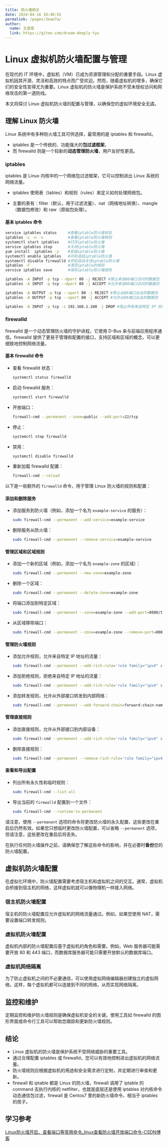 ```yaml
---
title: 防火墙相关
date: 2024-04-16 10:40:55
permalink: /pages/3eae7a/
author: 
  name: 王菜菜
  link: https://gitee.com/dream-deeply-tyu
---
```

# Linux 虚拟机防火墙配置与管理

在现代的 IT 环境中，虚拟机（VM）已成为资源管理和分配的重要手段。Linux 虚拟机因其开源、灵活和高效的特点而广受欢迎。然而，随着虚拟机的增多，确保它们的安全性变得尤为重要。Linux 虚拟机的防火墙是保护系统不受未授权访问和网络攻击的第一道防线。

本文将探讨 Linux 虚拟机防火墙的配置与管理，以确保您的虚拟环境安全无虞。

## 理解 Linux 防火墙

Linux 系统中有多种防火墙工具可供选择，最常用的是 iptables 和 firewalld。

- iptables 是一个传统的、功能强大的**包过滤框架**，
- 而 firewalld 则是一个较新的**动态管理防火墙**，用户友好性更高。

### iptables

iptables 是 Linux 内核中的一个网络包过滤框架，它可以控制进出 Linux 系统的网络流量。

- iptables 使用表（tables）和规则（rules）来定义如何处理网络包。

- 主要的表有：filter（默认，用于过滤流量）、nat（网络地址转换）、mangle（数据包修改）和 raw（原始包处理）。

#### 基本 iptables 命令

```bash
service iptables status 	#查看iptable防火墙状态
iptables -L -n -v			#查看iptable防火墙规则
systemctl start iptables	#打开iptable防火墙
service iptables stop	    #关闭iptable防火墙
yum install  iptables -y	#安装iptable防火墙
systemctl enable iptables	#开机自启iptable防火墙
systemctl disable firewalld	#开机自动关闭iptable防火墙
iptables -F					#清空iptable的规则
service iptables save  		#保存iptable防火墙规则

iptables -A INPUT -p tcp --dport 80 -j REJECT #禁止来自80端口访问的数据包
iptables -A INPUT -p tcp --dport 80 -j ACCEPT #允许来自80端口访问的数据包

iptables -A OUTPUT -p tcp --sport 80 -j REJECT #禁止从80端口出去的数据包
iptables -A OUTPUT -p tcp --sport 80 -j ACCEPT #允许从80端口出去的数据包

iptables -A INPUT -p tcp -s 192.168.1.100 -j DROP #阻止所有来自特定 IP 的流量
```



### firewalld

firewalld 是一个动态管理防火墙的守护进程，它使用 D-Bus 来与前端应用程序通信。firewalld 提供了更易于管理和配置的接口，支持区域和区域的概念，可以更细致地控制网络流量。

#### 基本 firewalld 命令

- 查看 firewalld 状态：

  ```bash
  systemctl status firewalld
  ```

- 启动 firewalld 服务：

  ```bash
  systemctl start firewalld
  ```

- 开放端口：

  ```bash
  firewall-cmd --permanent --zone=public --add-port=22/tcp
  ```

- 停止：

  ```bash
  systemctl stop firewalld
  ```
  
- 禁用：

  ```bash
  systemctl disable firewalld
  ```
  
- 重新加载 firewalld 配置：

  ```bash
  firewall-cmd --reload
  ```

以下是一些额外的 `firewalld` 命令，用于管理 Linux 防火墙的规则和配置：

#### 添加和删除服务

- 添加服务到防火墙（例如，添加一个名为 `example-service` 的服务）：

  ```bash
  sudo firewall-cmd --permanent --add-service=example-service
  ```

- 删除服务从防火墙：

  ```bash
  sudo firewall-cmd --permanent --remove-service=example-service
  ```

#### 管理区域和区域规则

- 添加一个新的区域（例如，添加一个名为 `example-zone` 的区域）：

  ```bash
  sudo firewall-cmd --permanent --new-zone=example-zone
  ```

- 删除一个区域：

  ```bash
  sudo firewall-cmd --permanent --delete-zone=example-zone
  ```

- 将端口添加到特定区域：

  ```bash
  sudo firewall-cmd --permanent --zone=example-zone --add-port=8080/tcp
  ```

- 从区域移除端口：

  ```bash
  sudo firewall-cmd --permanent --zone=example-zone --remove-port=8080/tcp
  ```

#### 管理防火墙规则

- 添加允许规则，允许来自特定 IP 地址的流量：

  ```bash
  sudo firewall-cmd --permanent --add-rich-rule='rule family="ipv4" source address="192.168.1.100" accept'
  ```

- 添加拒绝规则，拒绝来自特定 IP 地址的流量：

  ```bash
  sudo firewall-cmd --permanent --add-rich-rule='rule family="ipv4" source address="192.168.1.100" drop'
  ```

- 添加转发规则，允许从外部接口转发到内部网络：

  ```bash
  sudo firewall-cmd --permanent --add-forward-chain=forward-chain-name
  ```

#### 管理直接规则

- 添加直接规则，允许从外部接口到内部设备：

  ```bash
  sudo firewall-cmd --permanent --add-rich-rule='rule family="ipv4" source address="192.168.1.0/24" destination address="10.0.0.1" accept'
  ```

- 删除直接规则：

  ```bash
  sudo firewall-cmd --permanent --remove-rich-rule='rule family="ipv4" source address="192.168.1.0/24" destination address="10.0.0.1" accept'
  ```

#### 查看和导出配置

- 列出所有永久性和临时规则：

  ```bash
  sudo firewall-cmd --list-all
  ```

- 导出当前的 `firewalld` 配置到一个文件：

  ```bash
  sudo firewall-cmd --runtime-to-permanent
  ```

请注意，使用 `--permanent` 选项的命令将更改防火墙的永久配置，这些更改在重启后仍然有效。如果您只想临时更改防火墙配置，可以省略 `--permanent` 选项，但请注意，这些更改在重启后将丢失。

在执行任何防火墙操作之前，请确保您了解这些命令的影响，并在必要时**备份**您的防火墙配置。

## 虚拟机防火墙配置

在虚拟化环境中，防火墙配置需要考虑宿主机和虚拟机之间的交互。通常，虚拟机会桥接到宿主机的网络，这样虚拟机就可以像物理机一样接入网络。

### 宿主机防火墙配置

宿主机的防火墙配置应允许虚拟机的网络流量通过。例如，如果您使用 NAT，需要设置端口转发规则。

### 虚拟机防火墙配置

虚拟机内部的防火墙配置应基于虚拟机的角色和需要。例如，Web 服务器可能需要开放 80 和 443 端口，而数据库服务器可能只需要开放默认的数据库端口。

### 虚拟机网络隔离

为了防止虚拟机之间的不必要通信，可以使用虚拟网络编辑器创建独立的虚拟网络。这样，每个虚拟机都可以连接到不同的网络，从而实现网络隔离。

## 监控和维护

定期监控和维护防火墙规则是确保虚拟机安全的关键。使用工具如 firewalld 的图形界面或命令行工具可以帮助您跟踪和更新防火墙规则。

## 结论

- Linux 虚拟机的防火墙是保护系统不受网络威胁的重要工具。
- 通过合理配置 iptables 或 firewalld，您可以有效地控制进出虚拟机的网络流量。
- 防火墙规则应根据虚拟机的用途和安全需求进行定制，并定期进行审查和更新。
- firewall 和 iptable 都是 Linux 的防火墙，firewall 调用了 iptable 的 command 去执行内核的 netfilter，也就是底层还是使用 iptables 对内核命令动态通信包过滤，firewall 是 Centos7 里的新防火墙命令，相当于 iptables 的孩子。






## 学习参考

[Linux防火墙开启、查看端口等常用命令_linux查看防火墙开放端口命令-CSDN博客](https://blog.csdn.net/qq_41521180/article/details/90311477)